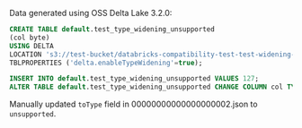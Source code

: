 Data generated using OSS Delta Lake 3.2.0:

```sql
CREATE TABLE default.test_type_widening_unsupported
(col byte)
USING DELTA 
LOCATION 's3://test-bucket/databricks-compatibility-test-test-widening-unsupported'
TBLPROPERTIES ('delta.enableTypeWidening'=true);

INSERT INTO default.test_type_widening_unsupported VALUES 127;
ALTER TABLE default.test_type_widening_unsupported CHANGE COLUMN col TYPE short;
```

Manually updated `toType` field in 00000000000000000002.json to `unsupported`. 
